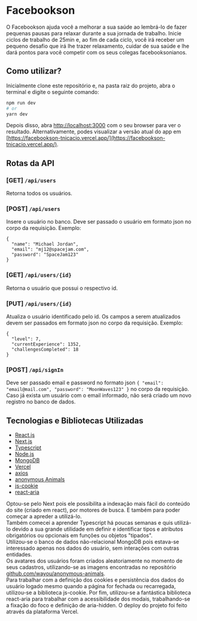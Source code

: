 # Facebookson
O Facebookson ajuda você a melhorar a sua saúde ao lembrá-lo de fazer pequenas pausas para relaxar durante a sua jornada de trabalho.
Inicie ciclos de trabalho de 25min e, ao fim de cada ciclo, você irá receber um pequeno desafio que irá lhe trazer relaxamento, cuidar de sua saúde e lhe dará pontos para você competir com os seus colegas facebooksonianos.

## Como utilizar?

Inicialmente clone este repositório e, na pasta raiz do projeto, abra o terminal e digite o seguinte comando:

```bash
npm run dev
# or
yarn dev
```

Depois disso, abra [http://localhost:3000](http://localhost:3000) com o seu browser para ver o resultado.
Alternativamente, podes visualizar a versão atual do app em [https://facebookson-tnicacio.vercel.app/](https://facebookson-tnicacio.vercel.app/). 

## Rotas da API

### [GET] `/api/users` <br/>
Retorna todos os usuários.

### [POST] `/api/users` <br/>
Insere o usuário no banco. Deve ser passado o usuário em formato json no corpo da requisição. Exemplo:
```
{
  "name": "Michael Jordan",
  "email": "mj12@spacejam.com",
  "password": "SpaceJam123"
}
```
### [GET] `/api/users/{id}` <br/>
Retorna o usuário que possui o respectivo id.

### [PUT] `/api/users/{id}` <br/>
Atualiza o usuário identificado pelo id. Os campos a serem atualizados devem ser passados em formato json no corpo da requisição. Exemplo:
```
{
  "level": 7,
  "currentExperience": 1352,
  "challengesCompleted": 18
}
```
### [POST] `/api/signIn` <br/>
Deve ser passado email e password no formato json `{ "email": "email@mail.com", "password": "MoonWaves123" }` no corpo da requisição.
Caso já exista um usuário com o email informado, não será criado um novo registro no banco de dados.


## Tecnologias e Bibliotecas Utilizadas

- [React.js](https://pt-br.reactjs.org/)
- [Next.js](https://nextjs.org/docs)
- [Typescript](https://www.typescriptlang.org/docs/handbook/intro.html)
- [Node.js](https://nodejs.org/en/)
- [MongoDB](https://www.mongodb.com/)
- [Vercel](https://vercel.com/)
- [axios](https://github.com/axios/axios)
- [anonymous Animals](https://github.com/wayou/anonymous-animals)
- [js-cookie](https://github.com/js-cookie/js-cookie)
- [react-aria](https://react-spectrum.adobe.com/react-aria/)

Optou-se pelo Next pois ele possibilita a indexação mais fácil do conteúdo do site (criado em react), por motores de busca. E também para poder começar a apreder a utilizá-lo.<br/>
Também comecei a aprender Typescript há poucas semanas e quis utilizá-lo devido a sua grande utilidade em definir e identificar tipos e atributos obrigatórios ou opcionais em funções ou objetos "tipados".<br/>
Utilizou-se o banco de dados não-relacional MongoDB pois estava-se interessado apenas nos dados do usuário, sem interações com outras entidades.<br/>
Os avatares dos usuários foram criados aleatoriamente no momento de seus cadastros, utilizando-se as imagens encontradas no repositório [github.com/wayou/anonymous-animals](https://github.com/wayou/anonymous-animals). <br/>
Para trabalhar com a definição dos cookies e persistência dos dados do usuário logado mesmo quando a página for fechada ou recarregada, utilizou-se a biblioteca js-cookie.
Por fim, utilizou-se a fantástica biblioteca react-aria para trabalhar com a acessibilidade dos modais, trabalhando-se a fixação do foco e definição de aria-hidden. 
O deploy do projeto foi feito através da plataforma Vercel.
